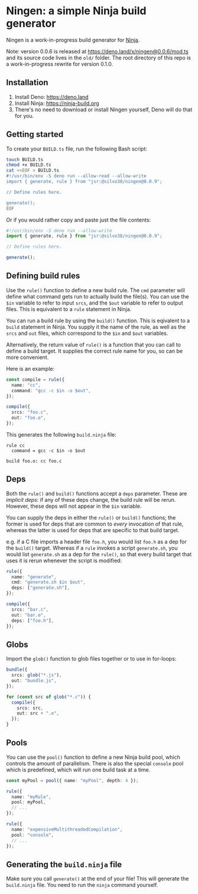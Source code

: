 # Ningen: a simple Ninja build generator

Ningen is a work-in-progress build generator for
[Ninja](https://ninja-build.org).

Note: version 0.0.6 is released at https://deno.land/x/ningen@0.0.6/mod.ts and
its source code lives in the `old/` folder. The root directory of this repo is a
work-in-progress rewrite for version 0.1.0.

## Installation

1. Install Deno: https://deno.land
2. Install Ninja: https://ninja-build.org
3. There's no need to download or install Ningen yourself, Deno will do that for
   you.

## Getting started

To create your `BUILD.ts` file, run the following Bash script:

```sh
touch BUILD.ts
chmod +x BUILD.ts
cat <<EOF > BUILD.ts
#!/usr/bin/env -S deno run --allow-read --allow-write
import { generate, rule } from "jsr:@silvo38/ningen@0.0.9";

// Define rules here.

generate();
EOF
```

Or if you would rather copy and paste just the file contents:

```ts
#!/usr/bin/env -S deno run --allow-write
import { generate, rule } from "jsr:@silvo38/ningen@0.0.9";

// Define rules here.

generate();
```

## Defining build rules

Use the `rule()` function to define a new build rule. The `cmd` parameter will
define what command gets run to actually build the file(s). You can use the
`$in` variable to refer to input `srcs`, and the `$out` variable to refer to
output files. This is equivalent to a `rule` statement in Ninja.

You can run a build rule by using the `build()` function. This is eqivalent to a
`build` statement in Ninja. You supply it the name of the rule, as well as the
`srcs` and `out` files, which correspond to the `$in` and `$out` variables.

Alternatively, the return value of `rule()` is a function that you can call to
define a build target. It supplies the correct rule name for you, so can be more
convenient.

Here is an example:

```ts
const compile = rule({
  name: "cc",
  command: "gcc -c $in -o $out",
});

compile({
  srcs: "foo.c",
  out: "foo.o",
});
```

This generates the following `build.ninja` file:

```
rule cc
  command = gcc -c $in -o $out

build foo.o: cc foo.c
```

## Deps

Both the `rule()` and `build()` functions accept a `deps` parameter. These are
_implicit deps_: if any of these deps change, the build rule will be rerun.
However, these deps will not appear in the `$in` variable.

You can supply the deps in either the `rule()` or `build()` functions; the
former is used for deps that are common to _every_ invocation of that rule,
whereas the latter is used for deps that are specific to that build target.

e.g. if a C file imports a header file `foo.h`, you would list `foo.h` as a dep
for the `build()` target. Whereas if a `rule` invokes a script `generate.sh`,
you would list `generate.sh` as a dep for the `rule()`, so that every build
target that uses it is rerun whenever the script is modified:

```ts
rule({
  name: "generate",
  cmd: "generate.sh $in $out",
  deps: ["generate.sh"],
});

compile({
  srcs: "bar.c",
  out: "bar.o",
  deps: ["foo.h"],
});
```

## Globs

Import the `glob()` function to glob files together or to use in for-loops:

```ts
bundle({
  srcs: glob("*.js"),
  out: "bundle.js",
});

for (const src of glob("*.c")) {
  compile({
    srcs: src,
    out: src + ".o",
  });
}
```

## Pools

You can use the `pool()` function to define a new Ninja build pool, which
controls the amount of parallelism. There is also the special `console` pool
which is predefined, which will run one build task at a time.

```ts
const myPool = pool({ name: "myPool", depth: 4 });

rule({
  name: "myRule",
  pool: myPool,
  // ...
});

rule({
  name: "expensiveMultithreadedCompilation",
  pool: "console",
  // ...
});
```

## Generating the `build.ninja` file

Make sure you call `generate()` at the end of your file! This will generate the
`build.ninja` file. You need to run the `ninja` command yourself.
